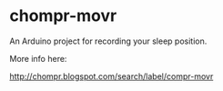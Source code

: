 chompr-movr
===========

An Arduino project for recording your sleep position.

More info here:

http://chompr.blogspot.com/search/label/compr-movr




